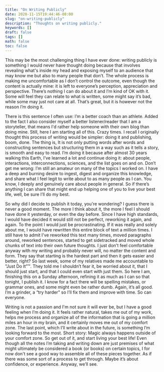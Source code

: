 ```yaml
---
title: "On Writing Publicly"
date: 2020-11-15T19:44:46-08:00
slug: "on-writing-publicly"
description: "Thoughts on writing publicly."
keywords: []
draft: false
tags: []
math: false
toc: false
---
```


This may be the most challenging thing I have ever done: writing publicly is something I would never have thought doing because that involves revealing what's inside my head and exposing myself to an audience that may know me but also to many people that don’t.
The whole process is making me uncomfortable as I don’t control the outcome, even though the content is actually mine: it is left to everyone’s perception, appreciation and perspective. There’s nothing I can do about it and I’m kind of OK with it. Some will feel they can relate to what is written, some might say it’s bad, while some may just not care at all. That’s great, but it is however not the reason I’m doing it.

There is this sentence I often use: I’m a better coach than an athlete. Added to the fact I also consider myself a better listener/reader that I am a storyteller, that means I'd rather help someone with their own blog than doing mine. Still, here I am starting all of this. Crazy times.
I recall I originally thought this process of writing would be simpler: doing it and publishing, boom, done. The thing is, It is not only putting words after words and constructing sentences but structuring them in a way such as it tells a story, is smooth and easy to read.
I’m doing it because after almost 30 years walking this Earth, I’ve learned a lot and continue doing it: about people, interactions, interconnections, sciences, and the list goes on and on.
Don’t get me wrong: I’m still an amateur on many of the topics I worked on. I have a deep and burning desire to ingest, digest and organize this knowledge, and share what I feel legit to write about to as many people as I can. You know, I deeply and genuinely care about people in general. So if there’s anything I can share that might end up helping one of you to live your best life, well, be sure I’ll do my best.

So why did I decide to publish it today, you're wondering? I guess there is never a good moment. The more I think about it, the more I feel I should have done it yesterday, or even the day before. Since I have high standards, I would have decided it would still not be perfect, reworking it again, and again. To the point I would just be procrastinating. If it was really and solely about me, I would have rewritten this entire block of text a million times. I still have to admit I've reworked this text many times, moved paragraphs around, reworked sentences, started to get sidetracked and moved whole chunks of text into their own future thoughts. I just don't feel comfortable anyway with my writing and probably never will, no matter the content and form. They say that starting is the hardest part and then it gets easier and better, right?
So last week, some of my relatives made me accountable to "Just Do It”™. They told me I shouldn’t fear it, be worried about it, that I should just start, and that I could even start with just them. So here I am, finishing this on a Sunday afternoon, refining it as much as I can so that tonight, I publish it. I know for a fact there will be spelling mistakes, or grammar ones, and some might even be rather dumb. Again, it’s all good. I’m a grinder, a “try harder" so I’ll fix them and improve with time. So can everyone.

Writing is not a passion and I'm not sure it will ever be, but I have a good feeling when I’m doing it. It feels rather natural, takes me out of my work, helps me process and organize all of the information that is going a million miles an hour in my brain, and it certainly moves me out of my comfort zone. The last point, which I’ll write about in the future, is something I’m looking forward to the most. Short story: Magic always happens outside of your comfort zone. So get out of it, and start living your best life!
Even though all the notes I’m taking and writing down are just premises of what might ultimately be considered a book (or books) on certain topics, I for now don't see a good way to assemble all of these pieces together. As if there was some sort of a process to get through. Maybe it’s about confidence, or experience. Anyway, we’ll see.
